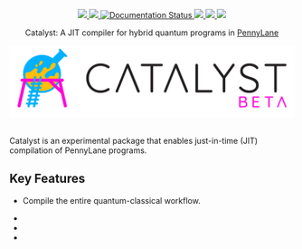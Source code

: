 <p align="center">
  <!-- Tests (GitHub actions) -->
  <a href="https://github.com/PennyLaneAI/catalyst/actions?query=workflow%3ATests">
    <img src="https://img.shields.io/github/actions/workflow/status/PennyLaneAI/catalyst/tests.yml?branch=master&style=flat-square" />
  </a>
  <!-- CodeCov -->
  <a href="https://codecov.io/gh/PennyLaneAI/catalyst">
    <img src="https://img.shields.io/codecov/c/github/PennyLaneAI/catalyst/master.svg?logo=codecov&style=flat-square" />
  </a>
  <!-- ReadTheDocs -->
  <a href="https://docs.pennylane.ai/projects/catalyst">
    <img src='https://readthedocs.com/projects/xanaduai-catalyst/badge/?version=latest&token=e6f8607e841564d11d02baef4540523169f95d9c64fcdc656a0ecfd6564203ca' alt='Documentation Status' />
  </a>
  <!-- PyPI -->
  <a href="https://pypi.org/project/PennyLane-Catalyst">
    <img src="https://img.shields.io/pypi/v/PennyLane-Catalyst.svg?style=flat-square" />
  </a>
  <!-- Forum -->
  <a href="https://discuss.pennylane.ai">
    <img src="https://img.shields.io/discourse/https/discuss.pennylane.ai/posts.svg?logo=discourse&style=flat-square" />
  </a>
  <!-- License -->
  <a href="https://www.apache.org/licenses/LICENSE-2.0">
    <img src="https://img.shields.io/pypi/l/PennyLane.svg?logo=apache&style=flat-square" />
  </a>
</p>

<p align="center">
  Catalyst: A JIT compiler for hybrid quantum programs in <a href="https://pennylane.ai">PennyLane</a>
</p>

<p align="center">
  <img src="./doc/_static/catalyst.png#gh-light-mode-only" width="700px">
    <!--
    Use a relative import for the dark mode image. When loading on PyPI, this
    will fail automatically and show nothing.
    -->
  <img src="./doc/_static/catalyst-dark-mode.png#gh-dark-mode-only" width="700px" onerror="this.style.display='none'" alt=""/>
</p>


Catalyst is an experimental package that enables just-in-time (JIT) compilation of PennyLane
programs.

 ## Key Features

- Compile the entire quantum-classical workflow.

- 

- 

- 